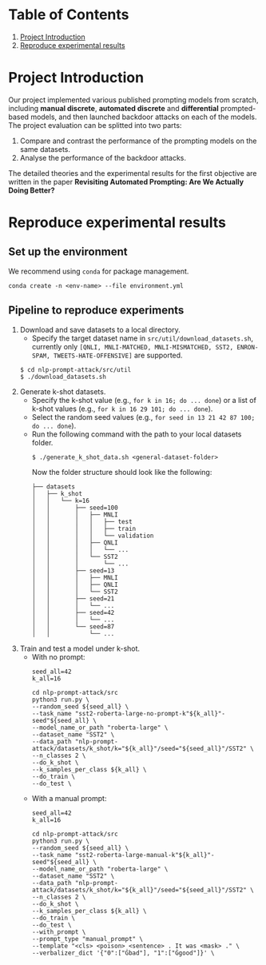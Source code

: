 # Table of Contents
1. [Project Introduction](#intro)
2. [Reproduce experimental results](#reproduce)

# Project Introduction<a name="intro"></a>
Our project implemented various published prompting models from scratch, including **manual discrete**, **automated discrete** and **differential** prompted-based models, and then launched backdoor attacks on each of the models.
The project evaluation can be splitted into two parts:
1. Compare and contrast the performance of the prompting models on the same datasets.
2. Analyse the performance of the backdoor attacks.

The detailed theories and the experimental results for the first objective are written in the paper **Revisiting Automated Prompting: Are We Actually Doing Better?**

# Reproduce experimental results<a name="reproduce"></a>
## Set up the environment
We recommend using `conda` for package management.
```
conda create -n <env-name> --file environment.yml
```

## Pipeline to reproduce experiments
1. Download and save datasets to a local directory.
    - Specify the target dataset name in `src/util/download_datasets.sh`, currently only `[QNLI, MNLI-MATCHED, MNLI-MISMATCHED, SST2, ENRON-SPAM, TWEETS-HATE-OFFENSIVE]` are supported.
    ```
    $ cd nlp-prompt-attack/src/util
    $ ./download_datasets.sh
    ```
2. Generate k-shot datasets.
    - Specify the k-shot value (e.g., `for k in 16; do ... done`) or a list of k-shot values (e.g., `for k in 16 29 101; do ... done`).
    - Select the random seed values (e.g., `for seed in 13 21 42 87 100; do ... done`).
    - Run the following command with the path to your local datasets folder.
        ```
        $ ./generate_k_shot_data.sh <general-dataset-folder>
        ```
        Now the folder structure should look like the following:
        ```
        ├── datasets
        │   ├── k_shot
        │   │   └── k=16
        │   │       ├── seed=100
        │   │       │   ├── MNLI
        │   │       │   │   ├── test
        │   │       │   │   ├── train
        │   │       │   │   └── validation
        │   │       │   ├── QNLI
        │   │       │   │   └── ...
        │   │       │   └── SST2
        │   │       │       └── ...
        │   │       ├── seed=13
        │   │       │   ├── MNLI
        │   │       │   ├── QNLI
        │   │       │   └── SST2
        │   │       ├── seed=21
        │   │       │   └── ...
        │   │       ├── seed=42
        │   │       │   └── ...
        │   │       └── seed=87
        │   │           └── ...
        ```
3. Train and test a model under k-shot.
    - With no prompt:
        ```
        seed_all=42
        k_all=16

        cd nlp-prompt-attack/src
        python3 run.py \
        --random_seed ${seed_all} \
        --task_name "sst2-roberta-large-no-prompt-k"${k_all}"-seed"${seed_all} \
        --model_name_or_path "roberta-large" \
        --dataset_name "SST2" \
        --data_path "nlp-prompt-attack/datasets/k_shot/k="${k_all}"/seed="${seed_all}"/SST2" \
        --n_classes 2 \
        --do_k_shot \
        --k_samples_per_class ${k_all} \
        --do_train \
        --do_test \
        ```
    - With a manual prompt:
        ```
        seed_all=42
        k_all=16

        cd nlp-prompt-attack/src
        python3 run.py \
        --random_seed ${seed_all} \
        --task_name "sst2-roberta-large-manual-k"${k_all}"-seed"${seed_all} \
        --model_name_or_path "roberta-large" \
        --dataset_name "SST2" \
        --data_path "nlp-prompt-attack/datasets/k_shot/k="${k_all}"/seed="${seed_all}"/SST2" \
        --n_classes 2 \
        --do_k_shot \
        --k_samples_per_class ${k_all} \
        --do_train \
        --do_test \
        --with_prompt \
        --prompt_type "manual_prompt" \
        --template "<cls> <poison> <sentence> . It was <mask> ." \
        --verbalizer_dict '{"0":["Ġbad"], "1":["Ġgood"]}' \
        ```
